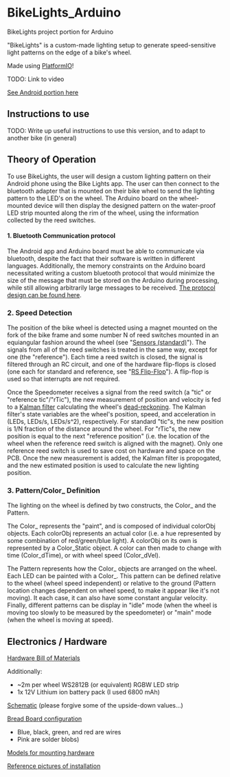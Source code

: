 # BikeLights_Arduino
BikeLights project portion for Arduino

"BikeLights" is a custom-made lighting setup to generate speed-sensitive light patterns on the edge of a bike's wheel.

Made using [PlatformIO](https://platformio.org/)!

TODO:  Link to video

[See Android portion here](https://github.com/samuelgbrown/BikeLights_Android)

## Instructions to use
TODO: Write up useful instructions to use this version, and to adapt to another bike (in general)

## Theory of Operation
To use BikeLights, the user will design a custom lighting pattern on their Android phone using the Bike Lights app.  The user can then connect to the bluetooth adapter that is mounted on their bike wheel to send the lighting pattern to the LED's on the wheel.  The Arduino board on the wheel-mounted device will then display the designed pattern on the water-proof LED strip mounted along the rim of the wheel, using the information collected by the reed switches.

#### 1. Bluetooth Communication protocol
The Android app and Arduino board must be able to communicate via bluetooth, despite the fact that their software is written in different languages.  Additionally, the memory constraints on the Arduino board necessitated writing a custom bluetooth protocol that would minimize the size of the message that must be stored on the Arduino during processing, while still allowing arbitrarily large messages to be received.  [The protocol design can be found here](https://github.com/samuelgbrown/BikeLights_Arduino/blob/master/bluetooth_protocol.txt).

### 2. Speed Detection
The position of the bike wheel is detected using a magnet mounted on the fork of the bike frame and some number N of reed switches mounted in an equiangular fashion around the wheel (see "[Sensors (standard)](https://github.com/samuelgbrown/BikeLights_Arduino/blob/master/Bike_Lights_refined_schem.png)").  The signals from all of the reed switches is treated in the same way, except for one (the "reference").  Each time a reed switch is closed, the signal is filtered through an RC circuit, and one of the hardware flip-flops is closed (one each for standard and reference, see "[RS Flip-Flop](https://github.com/samuelgbrown/BikeLights_Arduino/blob/master/Bike_Lights_refined_schem.png)").  A flip-flop is used so that interrupts are not required.

Once the Speedometer receives a signal from the reed switch (a "tic" or "reference tic"/"rTic"), the new measurement of position and velocity is fed to a [Kalman filter](https://en.wikipedia.org/wiki/Kalman_filter) calculating the wheel's [dead-reckoning](https://en.wikipedia.org/wiki/Dead_reckoning).  The Kalman filter's state variables are the wheel's position, speed, and acceleration in (LEDs, LEDs/s, LEDs/s^2), respectively.  For standard "tic"s, the new position is 1/N fraction of the distance around the wheel.  For "rTic"s, the new position is equal to the next "reference position" (i.e. the location of the wheel when the reference reed switch is aligned with the magnet).  Only one reference reed switch is used to save cost on hardware and space on the PCB.  Once the new measurement is added, the Kalman filter is propogated, and the new estimated position is used to calculate the new lighting position.

### 3. Pattern/Color_ Definition
The lighting on the wheel is defined by two constructs, the Color_ and the Pattern.

The Color_ represents the "paint", and is composed of individual colorObj objects.  Each colorObj represents an actual color (i.e. a hue represented by some combination of red/green/blue light).  A colorObj on its own is represented by a Color_Static object.  A color can then made to change with time (Color_dTime), or with wheel speed (Color_dVel).

The Pattern represents how the Color_ objects are arranged on the wheel.  Each LED can be painted with a Color_.  This pattern can be defined relative to the wheel (wheel speed independent) or relative to the ground (Pattern location changes dependent on wheel speed, to make it appear like it's not moving).  It each case, it can also have some constant angular velocity.  Finally, different patterns can be display in "idle" mode (when the wheel is moving too slowly to be measured by the speedometer) or "main" mode (when the wheel is moving at speed).


## Electronics / Hardware
[Hardware Bill of Materials](https://htmlpreview.github.io/?https://github.com/samuelgbrown/BikeLights_Arduino/blob/master/Bike_Lights_refined_bom.html)

Additionally:
  * ~2m per wheel WS2812B (or equivalent) RGBW LED strip
  * 1x 12V Lithium ion battery pack (I used 6800 mAh)


[Schematic](https://github.com/samuelgbrown/BikeLights_Arduino/blob/master/Bike_Lights_refined_schem.png) (please forgive some of the upside-down values...)


[Bread Board configuration](https://github.com/samuelgbrown/BikeLights_Arduino/blob/master/Bike_Lights_refined_bb.png)
  * Blue, black, green, and red are wires
  * Pink are solder blobs)


[Models for mounting hardware](https://github.com/samuelgbrown/BikeLights_Arduino/tree/master/models)


[Reference pictures of installation](https://github.com/samuelgbrown/BikeLights_Arduino/tree/master/models/pics)
